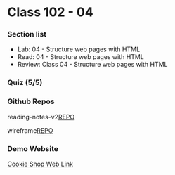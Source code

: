 # Class 102 - 04

### Section list

- Lab: 04 - Structure web pages with HTML
- Read: 04 - Structure web pages with HTML
- Review: Class 04 - Structure web pages with HTML

### Quiz (5/5)

### Github Repos

reading-notes-v2[REPO](https://github.com/VMO2020/reading-notes-v2)

wireframe[REPO](https://github.com/VMO2020/wireframe-demo)

### Demo Website

[Cookie Shop Web Link](https://vmo2020.github.io/wireframe-demo/)
